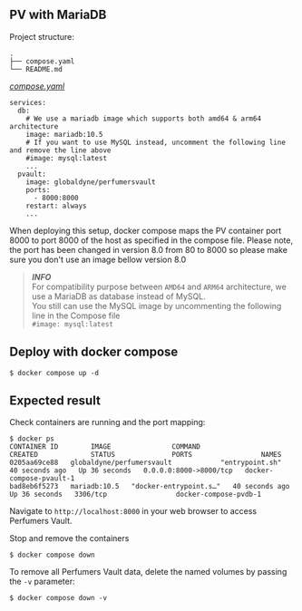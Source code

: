 ## PV with MariaDB


Project structure:
```
.
├── compose.yaml
└── README.md
```

[_compose.yaml_](compose.yaml)
```
services:
  db:
    # We use a mariadb image which supports both amd64 & arm64 architecture
    image: mariadb:10.5
    # If you want to use MySQL instead, uncomment the following line and remove the line above
    #image: mysql:latest
    ...
  pvault:
    image: globaldyne/perfumersvault
    ports:
      - 8000:8000
    restart: always
    ...
```

When deploying this setup, docker compose maps the PV container port 8000 to
port 8000 of the host as specified in the compose file.
Please note, the port has been changed in version 8.0 from 80 to 8000 so please make sure you don't use an image bellow version 8.0

> **_INFO_**  
> For compatibility purpose between `AMD64` and `ARM64` architecture, we use a MariaDB as database instead of MySQL.  
> You still can use the MySQL image by uncommenting the following line in the Compose file   
> `#image: mysql:latest`

## Deploy with docker compose

```
$ docker compose up -d
```


## Expected result

Check containers are running and the port mapping:
```
$ docker ps
CONTAINER ID        IMAGE               COMMAND                  CREATED             STATUS              PORTS                 NAMES
0205aa69ce88   globaldyne/perfumersvault            "entrypoint.sh"          40 seconds ago   Up 36 seconds   0.0.0.0:8000->8000/tcp   docker-compose-pvault-1
bad8eb6f5273   mariadb:10.5   "docker-entrypoint.s…"   40 seconds ago   Up 36 seconds   3306/tcp                 docker-compose-pvdb-1
```

Navigate to `http://localhost:8000` in your web browser to access Perfumers Vault.


Stop and remove the containers

```
$ docker compose down
```

To remove all Perfumers Vault data, delete the named volumes by passing the `-v` parameter:
```
$ docker compose down -v
```